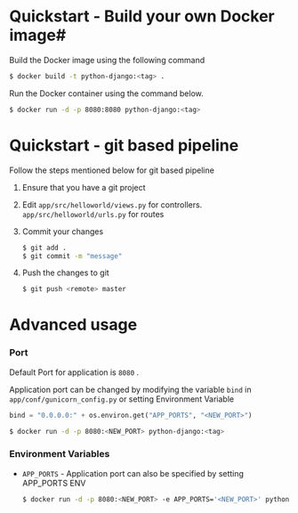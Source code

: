 # Quickstart - Build your own Docker image#

Build the Docker image using the following command

```bash
$ docker build -t python-django:<tag> .
```

Run the Docker container using the command below.

```bash
$ docker run -d -p 8080:8080 python-django:<tag>
```

# Quickstart - git based pipeline

Follow the steps mentioned below for git based pipeline

1. Ensure that you have a git project
2. Edit `app/src/helloworld/views.py` for controllers. `app/src/helloworld/urls.py` for routes
3. Commit your changes

    ```bash
    $ git add .
    $ git commit -m "message"
    ```

4. Push the changes to git

    ```bash
    $ git push <remote> master
    ```

# Advanced usage

### **Port**

Default Port for application is `8080` .

Application port can be changed by modifying the variable `bind` in  `app/conf/gunicorn_config.py` or setting Environment Variable

```python
bind = "0.0.0.0:" + os.environ.get("APP_PORTS", "<NEW_PORT>")
```

```bash
$ docker run -d -p 8080:<NEW_PORT> python-django:<tag>
```

### **Environment Variables**

* `APP_PORTS` - Application port can also be specified by setting APP_PORTS ENV

  ```bash
  $ docker run -d -p 8080:<NEW_PORT> -e APP_PORTS='<NEW_PORT>' python-django:<tag>
  ```
